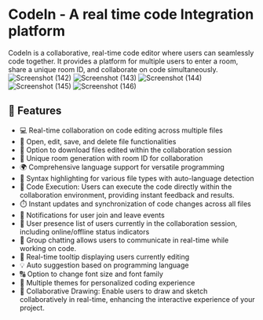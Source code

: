 # CodeIn - A real time code Integration platform

CodeIn is a collaborative, real-time code editor where users can seamlessly code together. It provides a platform for multiple users to enter a room, share a unique room ID, and collaborate on code simultaneously.
![Screenshot (142)](https://github.com/user-attachments/assets/da9cb4e0-2198-43f3-b611-eb11b4544367)
![Screenshot (143)](https://github.com/user-attachments/assets/8e631cd5-c62c-4ad2-9fef-44fd817dd9d2)
![Screenshot (144)](https://github.com/user-attachments/assets/2cbdb46e-3824-4392-9fb4-8b9c076be38f)
![Screenshot (145)](https://github.com/user-attachments/assets/cbc238f6-8b2f-4e5a-a70a-3b0b99a62a71)
![Screenshot (146)](https://github.com/user-attachments/assets/9959019e-dcd6-4335-a261-3de0d2cef8af)

## 🔮 Features

-   💻 Real-time collaboration on code editing across multiple files
-   📁 Open, edit, save, and delete file functionalities
-   💾 Option to download files edited within the collaboration session
-   🚀 Unique room generation with room ID for collaboration
-   🌍 Comprehensive language support for versatile programming
-   🌈 Syntax highlighting for various file types with auto-language detection
-   🚀 Code Execution: Users can execute the code directly within the collaboration environment, providing instant feedback and results.
-   ⏱️ Instant updates and synchronization of code changes across all files
-   📣 Notifications for user join and leave events
-   👥 User presence list of users currently in the collaboration session, including online/offline status indicators
-   💬 Group chatting allows users to communicate in real-time while working on code.
-   🎩 Real-time tooltip displaying users currently editing
-   💡 Auto suggestion based on programming language
-   🔠 Option to change font size and font family
-   🎨 Multiple themes for personalized coding experience
-   🎨 Collaborative Drawing: Enable users to draw and sketch collaboratively in real-time, enhancing the interactive experience of your project.

 
